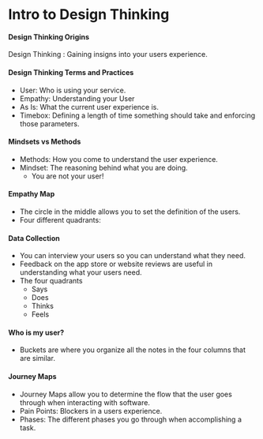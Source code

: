 # Intro to Design Thinking

#### Design Thinking Origins

Design Thinking
: Gaining insigns into your users experience. 

#### Design Thinking Terms and Practices
- User: Who is using your service.
- Empathy: Understanding your User
- As Is: What the current user experience is.
- Timebox: Defining a length of time something should take and enforcing those parameters.

#### Mindsets vs Methods
- Methods: How you come to understand the user experience.  
- Mindset: The reasoning behind what you are doing.
  - You are not your user!

#### Empathy Map
- The circle in the middle allows you to set the definition of the users.
-  Four different quadrants: 

#### Data Collection
- You can interview your users so you can understand what they need.
- Feedback on the app store or website reviews are useful in understanding what your users need.
- The four quadrants
  - Says
  - Does
  - Thinks
  - Feels
  
#### Who is my user?
- Buckets are where you organize all the notes in the four columns that are similar. 

#### Journey Maps
- Journey Maps allow you to determine the flow that the user goes through when interacting with software. 
- Pain Points: Blockers in a users experience. 
- Phases: The different phases you go through when accomplishing a task.
